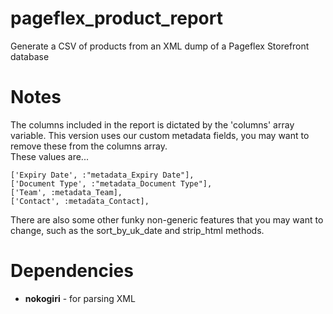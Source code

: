 pageflex_product_report
=======================

Generate a CSV of products from an XML dump of a Pageflex Storefront database

# Notes

The columns included in the report is dictated by the 'columns' array variable.
This version uses our custom metadata fields, you may want to remove these from
the columns array.  
These values are...

    ['Expiry Date', :"metadata_Expiry Date"],
    ['Document Type', :"metadata_Document Type"],
    ['Team', :metadata_Team],
    ['Contact', :metadata_Contact],

There are also some other funky non-generic features that you may want to
change, such as the sort_by_uk_date and strip_html methods.

# Dependencies

* **nokogiri** - for parsing XML
